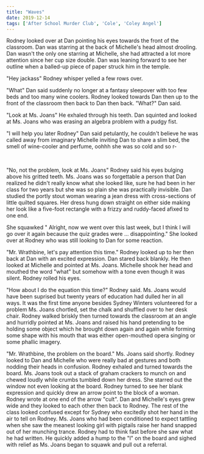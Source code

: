```yaml
---
title: "Waves"
date: 2019-12-14
tags: ['After School Murder Club', 'Cole', 'Coley Angel']
---
```


Rodney looked over at Dan pointing his eyes towards the front of the classroom. Dan was starring at the back of Michelle's head almost drooling. Dan wasn't the only one starring at Michelle, she had attracted a lot more attention since her cup size double. Dan was leaning forward to see her outline when a balled-up piece of paper struck him in the temple.

"Hey jackass" Rodney whisper yelled a few rows over.

"What" Dan said suddenly no longer at a fantasy sleepover with too few beds and too many wine coolers. Rodney looked towards Dan then up to the front of the classroom then back to Dan then back. "What?" Dan said.

"Look at Ms. Joans" He exhaled through his teeth. Dan squinted and looked at Ms. Joans who was erasing an algebra problem with a pudgy fist.

"I will help you later Rodney" Dan said petulantly, he couldn't believe he was called away from imaginary Michelle inviting Dan to share a slim bed, the smell of wine-cooler and perfume, oohhh she was so cold and so r-

 

"No, not the problem, look at Ms. Joans" Rodney said his eyes bulging above his gritted teeth. Ms. Joans was so forgettable a person that Dan realized he didn't really know what she looked like, sure he had been in her class for two years but she was so plain she was practically invisible. Dan studied the portly stout woman wearing a jean dress with cross-sections of little quilted squares. Her dress hung down straight on either side making her look like a five-foot rectangle with a frizzy and ruddy-faced afixed to one end.

She squawked " Alright, now we went over this last week, but I think I will go over it again because the quiz grades were ... disappointing." She looked over at Rodney who was still looking to Dan for some reaction.

"Mr. Wrathbine, let's pay attention this time." Rodney looked up to her then back at Dan with an excited expression. Dan stared back blankly. He then looked at Michelle and pointed at Ms. Joans. Michelle shook her head and mouthed the word "what" but somehow with a tone even though it was silent. Rodney rolled his eyes.

"How about I do the equation this time?" Rodney said. Ms. Joans would have been suprised but twenty years of education had dulled her in all ways. It was the first time anyone besides Sydney Winters volunteered for a problem Ms. Joans chortled, set the chalk and shuffled over to her desk chair. Rodney walked briskly then turned towards the classroom at an angle and hurridly pointed at Ms. Joans and raised his hand pretending to be holding some object which he brought down again and again while forming some shape with his mouth that was either open-mouthed opera singing or some phallic imagery.

"Mr. Wrathbine, the problem on the board." Ms. Joans said shortly. Rodney looked to Dan and Michelle who were really bad at gestures and both nodding their heads in confusion. Rodney exhaled and turned towards the board. Ms. Joans took out a stack of graham crackers to munch on and chewed loudly while crumbs tumbled down her dress. She starred out the window not even looking at the board. Rodney turned to see her blank expression and quickly drew an arrow point to the block of a woman. Rodney wrote at one end of the arrow "cult". Dan and Michelle's eyes grew wide and they looked to each other then back to Rodney. The rest of the class looked confused except for Sydney who excitedly shot her hand in the air to tell on Rodney. Ms. Joans who had been conditioned to expect tattling when she saw the meanest looking girl with pigtails raise her hand snapped out of her munching trance. Rodney had to think fast before she saw what he had written. He quickly added a hump to the "l" on the board and sighed with relief as Ms. Joans began to squawk and pull out a referral.
